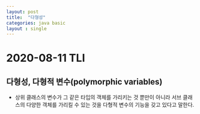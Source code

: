 ```yaml
---
layout: post
title:  "다형성"
categories: java basic
layout : single
---
```


# 2020-08-11 TLI

## 다형성, 다형적 변수(polymorphic variables)
- 상위 클래스의 변수가 그 같은 타입의 객체를 가리키는 것 뿐만이 아니라 서브 클래스의 다양한 객체를 가리킬 수 있는 것을 다형적 변수의 기능을 갖고 있다고 말한다.
